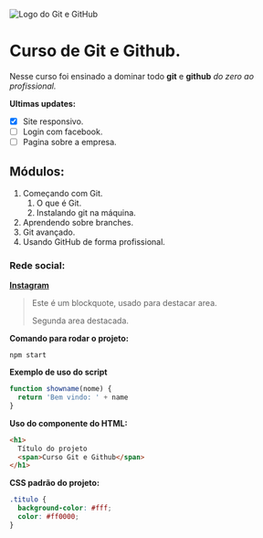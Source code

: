 ![Logo do Git e GitHub](https://pythonforundergradengineers.com/posts/git/images/git_and_github_logo.png)

# Curso de Git e Github.

Nesse curso foi ensinado a dominar todo **git** e **github** _do zero ao profissional._

**Ultimas updates:**

- [x] Site responsivo.
- [ ] Login com facebook.
- [ ] Pagina sobre a empresa.

## Módulos:

1. Começando com Git.
   1. O que é Git.
   2. Instalando git na máquina.
2. Aprendendo sobre branches.
3. Git avançado.
4. Usando GitHub de forma profissional.

### Rede social:

[**Instagram**](https://instagram.com/tipopamela)

> Este é um blockquote, usado para destacar area.
>
> Segunda area destacada.

**Comando para rodar o projeto:**

```
npm start
```

**Exemplo de uso do script**

```js
function showname(nome) {
  return 'Bem vindo: ' + name
}
```

**Uso do componente do HTML:**

```html
<h1>
  Título do projeto
  <span>Curso Git e Github</span>
</h1>
```

**CSS padrão do projeto:**

```css
.titulo {
  background-color: #fff;
  color: #ff0000;
}
```
